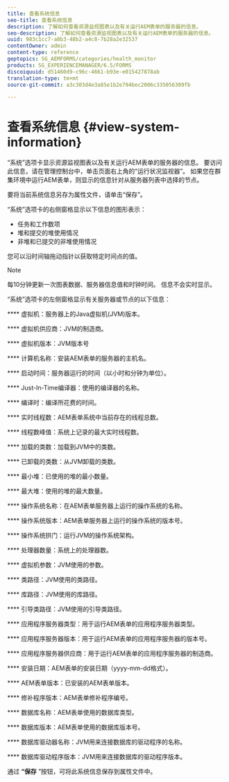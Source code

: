 ```yaml
---
title: 查看系统信息
seo-title: 查看系统信息
description: 了解如何查看资源监视图表以及有关运行AEM表单的服务器的信息。
seo-description: 了解如何查看资源监视图表以及有关运行AEM表单的服务器的信息。
uuid: 983c1cc7-a8b3-48b2-a4c8-7b28a2e32537
contentOwner: admin
content-type: reference
geptopics: SG_AEMFORMS/categories/health_monitor
products: SG_EXPERIENCEMANAGER/6.5/FORMS
discoiquuid: d51460d9-c96c-4661-b93e-e015427878ab
translation-type: tm+mt
source-git-commit: a3c303d4e3a85e1b2e794bec2006c335056309fb

---
```



# 查看系统信息 {#view-system-information}

“系统”选项卡显示资源监视图表以及有关运行AEM表单的服务器的信息。 要访问此信息，请在管理控制台中，单击页面右上角的“运行状况监视器”。 如果您在群集环境中运行AEM表单，则显示的信息针对从服务器列表中选择的节点。

要将当前系统信息另存为属性文件，请单击“保存”。

“系统”选项卡的右侧窗格显示以下信息的图形表示：

* 任务和工作数项
* 堆和提交的堆使用情况
* 非堆和已提交的非堆使用情况

您可以沿时间轴拖动指针以获取特定时间点的值。

>[!NOTE]
>
>每10分钟更新一次图表数据、服务器信息值和时钟时间。 信息不会实时显示。

“系统”选项卡的左侧窗格显示有关服务器或节点的以下信息：

**** 虚拟机：服务器上的Java虚拟机(JVM)版本。

**** 虚拟机供应商：JVM的制造商。

**** 虚拟机版本：JVM版本号

**** 计算机名称：安装AEM表单的服务器的主机名。

**** 启动时间：服务器运行的时间（以小时和分钟为单位）。

**** Just-In-Time编译器：使用的编译器的名称。

**** 编译时：编译所花费的时间。

**** 实时线程数：AEM表单系统中当前存在的线程总数。

**** 线程数峰值：系统上记录的最大实时线程数。

**** 加载的类数：加载到JVM中的类数。

**** 已卸载的类数：从JVM卸载的类数。

**** 最小堆：已使用的堆的最小数量。

**** 最大堆：使用的堆的最大数量。

**** 操作系统名称：在AEM表单服务器上运行的操作系统的名称。

**** 操作系统版本：AEM表单服务器上运行的操作系统的版本号。

**** 操作系统拱门：运行JVM的操作系统架构。

**** 处理器数量：系统上的处理器数。

**** 虚拟机参数：JVM使用的参数。

**** 类路径：JVM使用的类路径。

**** 库路径：JVM使用的库路径。

**** 引导类路径：JVM使用的引导类路径。

**** 应用程序服务器类型：用于运行AEM表单的应用程序服务器类型。

**** 应用程序服务器版本：用于运行AEM表单的应用程序服务器的版本号。

**** 应用程序服务器供应商：用于运行AEM表单的应用程序服务器的制造商。

**** 安装日期：AEM表单的安装日期（yyyy-mm-dd格式）。

**** AEM表单版本：已安装的AEM表单版本。

**** 修补程序版本：AEM表单修补程序编号。

**** 数据库名称：AEM表单使用的数据库类型。

**** 数据库版本：AEM表单使用的数据库版本号。

**** 数据库驱动器名称：JVM用来连接数据库的驱动程序的名称。

**** 数据库驱动程序版本：JVM用来连接数据库的驱动程序版本。

通过 **“保存** ”按钮，可将此系统信息保存到属性文件中。
